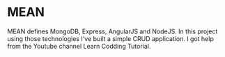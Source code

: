 # MEAN
MEAN defines MongoDB, Express, AngularJS and NodeJS. In this project using those technologies I've built a simple CRUD application. I got help from the Youtube channel Learn Codding Tutorial.
